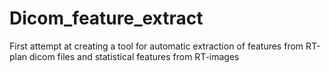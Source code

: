# Dicom_feature_extract
First attempt at creating a tool for automatic extraction of features from RT-plan dicom files and statistical features from RT-images 
